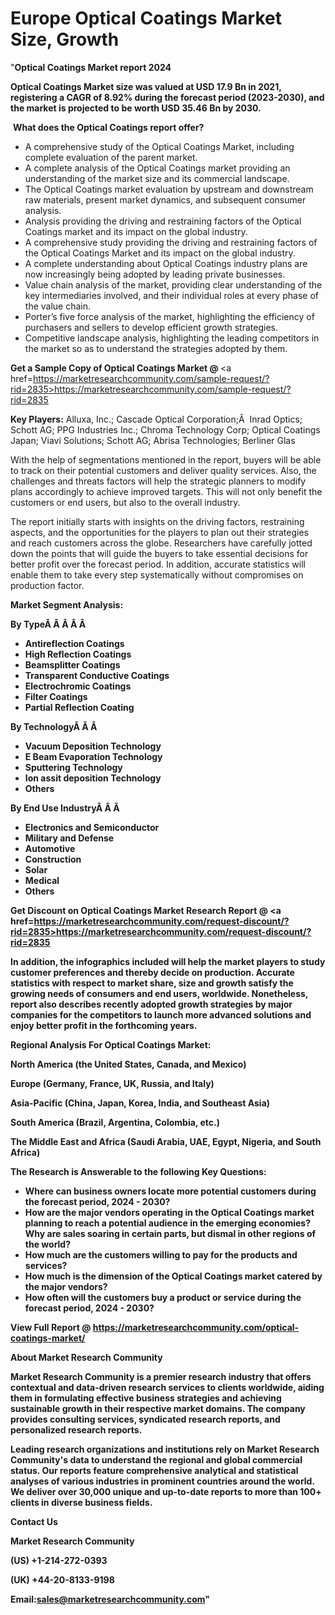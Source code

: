 # Europe Optical Coatings Market Size, Growth
"<strong>Optical Coatings Market report 2024</strong>

<strong>Optical Coatings Market size was valued at USD 17.9 Bn in 2021, registering a CAGR of 8.92% during the forecast period (2023-2030), and the market is projected to be worth USD 35.46 Bn by 2030.</strong>

 <strong><b>What does the Optical Coatings report offer?</b></strong>
<ul>
  <li>A comprehensive study of the Optical Coatings Market, including complete evaluation of the parent market.</li>
  <li>A complete analysis of the Optical Coatings market providing an understanding of the market size and its commercial landscape.</li>
  <li>The Optical Coatings market evaluation by upstream and downstream raw materials, present market dynamics, and subsequent consumer analysis.</li>
  <li>Analysis providing the driving and restraining factors of the Optical Coatings market and its impact on the global industry.</li>
  <li>A comprehensive study providing the driving and restraining factors of the Optical Coatings Market and its impact on the global industry.</li>
  <li>A complete understanding about Optical Coatings industry plans are now increasingly being adopted by leading private businesses.</li>
  <li>Value chain analysis of the market, providing clear understanding of the key intermediaries involved, and their individual roles at every phase of the value chain.</li>
  <li>Porter’s five force analysis of the market, highlighting the efficiency of purchasers and sellers to develop efficient growth strategies.</li>
  <li>Competitive landscape analysis, highlighting the leading competitors in the market so as to understand the strategies adopted by them.</li>
</ul>

<strong>Get a Sample Copy of Optical Coatings Market @ </strong><a href=https://marketresearchcommunity.com/sample-request/?rid=2835><u>https://marketresearchcommunity.com/sample-request/?rid=2835</u></a>

<strong>Key Players:</strong> 
Alluxa, Inc.; Cascade Optical Corporation;Â  Inrad Optics; Schott AG; PPG Industries Inc.; Chroma Technology Corp; Optical Coatings Japan; Viavi Solutions; Schott AG; Abrisa Technologies; Berliner Glas

With the help of segmentations mentioned in the report, buyers will be able to track on their potential customers and deliver quality services. Also, the challenges and threats factors will help the strategic planners to modify plans accordingly to achieve improved targets. This will not only benefit the customers or end users, but also to the overall industry.

The report initially starts with insights on the driving factors, restraining aspects, and the opportunities for the players to plan out their strategies and reach customers across the globe. Researchers have carefully jotted down the points that will guide the buyers to take essential decisions for better profit over the forecast period. In addition, accurate statistics will enable them to take every step systematically without compromises on production factor.

<strong>Market Segment Analysis:</strong>


<strong><strong>By TypeÂ Â Â Â Â  </strong></h4>
<ul>
 	<li>Antireflection Coatings</li>
 	<li>High Reflection Coatings</li>
 	<li>Beamsplitter Coatings</li>
 	<li>Transparent Conductive Coatings</li>
 	<li>Electrochromic Coatings</li>
 	<li>Filter Coatings</li>
 	<li>Partial Reflection Coating</li>
</ul>
<strong><strong>By TechnologyÂ Â Â  </strong></h4>
<ul>
 	<li>Vacuum Deposition Technology</li>
 	<li>E Beam Evaporation Technology</li>
 	<li>Sputtering Technology</li>
 	<li>Ion assit deposition Technology</li>
 	<li>Others</li>
</ul>
<strong><strong>By End Use IndustryÂ Â Â  </strong></h4>
<ul>
 	<li>Electronics and Semiconductor</li>
 	<li>Military and Defense</li>
 	<li>Automotive</li>
 	<li>Construction</li>
 	<li>Solar</li>
 	<li>Medical</li>
 	<li>Others</li>
</ul>

<strong>Get Discount on Optical Coatings Market Research Report @ </b></strong><a href=https://marketresearchcommunity.com/request-discount/?rid=2835><u>https://marketresearchcommunity.com/request-discount/?rid=2835</u></a>

In addition, the infographics included will help the market players to study customer preferences and thereby decide on production. Accurate statistics with respect to market share, size and growth satisfy the growing needs of consumers and end users, worldwide. Nonetheless, report also describes recently adopted growth strategies by major companies for the competitors to launch more advanced solutions and enjoy better profit in the forthcoming years.

<strong>Regional Analysis For Optical Coatings Market:</strong>

<strong>North America</strong> (the United States, Canada, and Mexico)

<strong>Europe</strong> (Germany, France, UK, Russia, and Italy)

<strong>Asia-Pacific</strong> (China, Japan, Korea, India, and Southeast Asia)

<strong>South America</strong> (Brazil, Argentina, Colombia, etc.)

<strong>The Middle East and Africa</strong> (Saudi Arabia, UAE, Egypt, Nigeria, and South Africa)

<strong>The Research is Answerable to the following Key Questions:</strong>
<ul>
 	<li>Where can business owners locate more potential customers during the forecast period, 2024 - 2030?</li>
 	<li>How are the major vendors operating in the Optical Coatings market planning to reach a potential audience in the emerging economies? Why are sales soaring in certain parts, but dismal in other regions of the world?</li>
 	<li>How much are the customers willing to pay for the products and services?</li>
 	<li>How much is the dimension of the Optical Coatings market catered by the major vendors?</li>
 	<li>How often will the customers buy a product or service during the forecast period, 2024 - 2030?</li>
</ul>

<strong>View Full Report @</strong> <a href=https://marketresearchcommunity.com/optical-coatings-market/>https://marketresearchcommunity.com/optical-coatings-market/</a>

<strong>About Market Research Community</strong>

Market Research Community is a premier research industry that offers contextual and data-driven research services to clients worldwide, aiding them in formulating effective business strategies and achieving sustainable growth in their respective market domains. The company provides consulting services, syndicated research reports, and personalized research reports.

Leading research organizations and institutions rely on Market Research Community's data to understand the regional and global commercial status. Our reports feature comprehensive analytical and statistical analyses of various industries in prominent countries around the world. We deliver over 30,000 unique and up-to-date reports to more than 100+ clients in diverse business fields.

<strong>Contact Us</strong>

<strong>Market Research Community</strong>

(US) +1-214-272-0393

(UK) +44-20-8133-9198

<strong>Email:</strong>sales@marketresearchcommunity.com"
